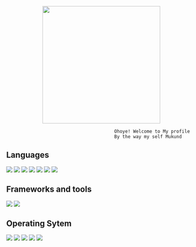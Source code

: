 <p align="center">
    <img src="https://avatars.githubusercontent.com/u/159029180?s=400&u=f4d04d654e359b5be78b0f2d09c7efada81e5c66&v=4" width=312 height=312/>
    <br>
</p>

```
                                        Ohoye! Welcome to My profile 
                                        By the way my self Mukund
```

## Languages
<p>
    <img src="https://img.shields.io/badge/HTML5-E34F26?style=for-the-badge&logo=html5&logoColor=white" />
    <img src="https://img.shields.io/badge/CSS3-1572B6?style=for-the-badge&logo=css3&logoColor=white" />
    <img src="https://img.shields.io/badge/Python-14354C?style=for-the-badge&logo=python&logoColor=white" />
    <img src="https://img.shields.io/badge/JavaScript-323330?style=for-the-badge&logo=javascript&logoColor=F0DB4F" />
    <img src="https://img.shields.io/badge/Bash-282a36.svg?style=for-the-badge&logo=gnubash&logoColor=white" />
    <img src="https://img.shields.io/badge/Go-1F7BB5?style=for-the-badge&logo=go&logoColor=lightblue" />
    <img src="https://img.shields.io/badge/Rust-FF6600?style=for-the-badge&logo=rust&logoColor=white" />
</p>

## Frameworks and tools
<p>
    <img src="https://img.shields.io/badge/Git-f14e32?style=for-the-badge&logo=git&logoColor=white" />
    <img src="https://img.shields.io/badge/Docker-0db7ed?style=for-the-badge&logo=docker&logoColor=white" />
</p>

## Operating Sytem
<p>
    <img src="https://img.shields.io/badge/Kali-000000?style=for-the-badge&logo=kalilinux&logoColor=white" />
    <img src="https://img.shields.io/badge/Linux-FCC624?style=for-the-badge&logo=linux&logoColor=black" />
    <img src="https://img.shields.io/badge/Android-3DDC84?style=for-the-badge&logo=android&logoColor=white" />
    <img src="https://img.shields.io/badge/Windows-00a2ed?style=for-the-badge&logo=windows&logoColor=white" />
    <img src="https://img.shields.io/badge/Arch-1B36B9?style=for-the-badge&logo=archlinux&logoColor=white" />
</p>
